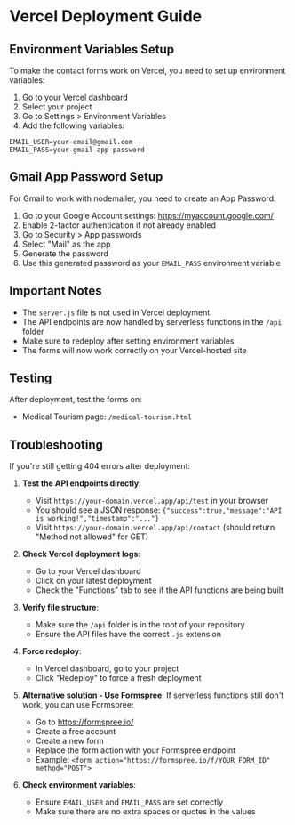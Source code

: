 # Vercel Deployment Guide

## Environment Variables Setup

To make the contact forms work on Vercel, you need to set up environment variables:

1. Go to your Vercel dashboard
2. Select your project
3. Go to Settings > Environment Variables
4. Add the following variables:

```
EMAIL_USER=your-email@gmail.com
EMAIL_PASS=your-gmail-app-password
```

## Gmail App Password Setup

For Gmail to work with nodemailer, you need to create an App Password:

1. Go to your Google Account settings: https://myaccount.google.com/
2. Enable 2-factor authentication if not already enabled
3. Go to Security > App passwords
4. Select "Mail" as the app
5. Generate the password
6. Use this generated password as your `EMAIL_PASS` environment variable

## Important Notes

- The `server.js` file is not used in Vercel deployment
- The API endpoints are now handled by serverless functions in the `/api` folder
- Make sure to redeploy after setting environment variables
- The forms will now work correctly on your Vercel-hosted site

## Testing

After deployment, test the forms on:
- Medical Tourism page: `/medical-tourism.html`
 

## Troubleshooting

If you're still getting 404 errors after deployment:

1. **Test the API endpoints directly**:
   - Visit `https://your-domain.vercel.app/api/test` in your browser
   - You should see a JSON response: `{"success":true,"message":"API is working!","timestamp":"..."}`
   - Visit `https://your-domain.vercel.app/api/contact` (should return "Method not allowed" for GET)

2. **Check Vercel deployment logs**:
   - Go to your Vercel dashboard
   - Click on your latest deployment
   - Check the "Functions" tab to see if the API functions are being built

3. **Verify file structure**:
   - Make sure the `/api` folder is in the root of your repository
   - Ensure the API files have the correct `.js` extension

4. **Force redeploy**:
   - In Vercel dashboard, go to your project
   - Click "Redeploy" to force a fresh deployment

5. **Alternative solution - Use Formspree**:
   If serverless functions still don't work, you can use Formspree:
   - Go to https://formspree.io/
   - Create a free account
   - Create a new form
   - Replace the form action with your Formspree endpoint
   - Example: `<form action="https://formspree.io/f/YOUR_FORM_ID" method="POST">`

6. **Check environment variables**:
   - Ensure `EMAIL_USER` and `EMAIL_PASS` are set correctly
   - Make sure there are no extra spaces or quotes in the values
